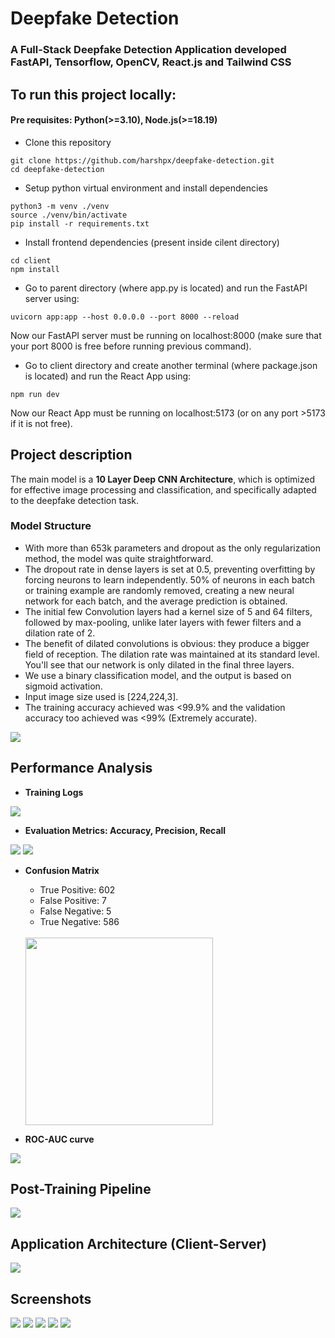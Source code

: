 # Deepfake Detection

### A Full-Stack Deepfake Detection Application developed FastAPI, Tensorflow, OpenCV, React.js and Tailwind CSS

## To run this project locally:
#### Pre requisites: Python(>=3.10), Node.js(>=18.19)

* Clone this repository
```
git clone https://github.com/harshpx/deepfake-detection.git
cd deepfake-detection
```
* Setup python virtual environment and install dependencies
```
python3 -m venv ./venv
source ./venv/bin/activate
pip install -r requirements.txt
```
* Install frontend dependencies (present inside cilent directory)
```
cd client
npm install
```

* Go to parent directory (where app.py is located) and run the FastAPI server using:
```
uvicorn app:app --host 0.0.0.0 --port 8000 --reload
```
Now our FastAPI server must be running on localhost:8000 (make sure that your port 8000 is free before running previous command).

* Go to client directory and create another terminal (where package.json is located) and run the React App using:
```
npm run dev
```
Now our React App must be running on localhost:5173 (or on any port >5173 if it is not free).


## Project description
The main model is a **10 Layer Deep CNN Architecture**, which is optimized for effective image processing and classification, and specifically adapted to the deepfake detection task.

### Model Structure
* With more than 653k parameters and dropout as the only regularization method, the model was quite straightforward.
* The dropout rate in dense layers is set at 0.5, preventing overfitting by forcing neurons to learn independently. 50% of neurons in each batch or training example are randomly removed, creating a new neural network for each batch, and the average prediction is obtained.
* The initial few Convolution layers had a kernel size of 5 and 64 filters, followed by max-pooling, unlike later layers with fewer filters and a dilation rate of 2.
* The benefit of dilated convolutions is obvious: they produce a bigger field of reception. The dilation rate was maintained at its standard level. You'll see that our network is only dilated in the final three layers.
* We use a binary classification model, and the output is based on sigmoid activation.
* Input image size used is [224,224,3].
* The training accuracy achieved was <99.9% and the validation accuracy too achieved was <99% (Extremely accurate).

<img src="client/public/model_structure.png"/>


## Performance Analysis

* **Training Logs**
<img src="client/public/logs.png"/>

* **Evaluation Metrics: Accuracy, Precision, Recall**
<img src="client/public/score1.png"/>
<img src="client/public/score2.png"/>

* **Confusion Matrix**
    * True Positive: 602
    * False Positive: 7
    * False Negative: 5
    * True Negative: 586
    <br/>
    <img src="client/public/confusion_matrix.png" style="height:300px; width:300px; display:block margin-bottom:100px;"/>


* **ROC-AUC curve**
<img src="client/public/ROC.png"/>


## Post-Training Pipeline
<img src="client/public/pipeline.png"/>

## Application Architecture (Client-Server)
<img src="client/public/application_architecture.png">


## Screenshots
<img src="client/public/df1.png"/>
<img src="client/public/df2.png"/>
<img src="client/public/df3.png"/>
<img src="client/public/df5.png"/>
<img src="client/public/df4.png"/>